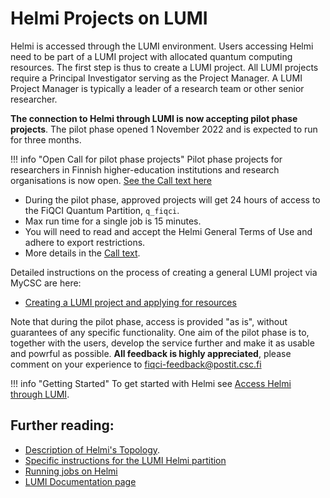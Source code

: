 # Helmi Projects on LUMI 

Helmi is accessed through the LUMI environment. Users accessing Helmi need to be part of a 
LUMI project with allocated quantum computing resources. The first step is thus to create a 
LUMI project. All LUMI projects require a Principal Investigator serving as the Project Manager. 
A LUMI Project Manager is typically a leader of a research team or other senior researcher. 

**The connection to Helmi through LUMI is now accepting pilot phase projects**. 
The pilot phase opened 1 November 2022 and is expected to run for three months.

!!! info "Open Call for pilot phase projects"
	Pilot phase projects for researchers in Finnish higher-education institutions and research organisations is now open.
	[See the Call text here](https://fiqci.fi/_posts/2022-11-01-Helmi-pilot/)

* During the pilot phase, approved projects will get 24 hours of access to the FiQCI Quantum Partition, `q_fiqci`. 
* Max run time for a single job is 15 minutes.
* You will need to read and accept the Helmi General Terms of Use and adhere to export restrictions.
* More details in the [Call text](https://fiqci.fi/_posts/2022-11-01-Helmi-pilot/).


Detailed instructions on the process of creating a general LUMI project via MyCSC are here:

* [Creating a LUMI project and applying for resources](../../../../accounts/how-to-create-new-project/#how-to-create-finnish-lumi-projects)


Note that during the pilot phase, access is provided "as is", without guarantees of any specific functionality.
One aim of the pilot phase is to, together with the users, develop the service further and make it
as usable and powrful as possible. **All feedback is highly appreciated**, please comment on your
experience to fiqci-feedback@postit.csc.fi

!!! info "Getting Started"
	To get started with Helmi see
	[Access Helmi through LUMI](../helmi-from-lumi/). 

## Further reading:

* [Description of Helmi's Topology](../helmi-specs/).
* [Specific instructions for the LUMI Helmi partition](../fiqci-partition/)
* [Running jobs on Helmi](../running-on-helmi/)
* [LUMI Documentation page](https://docs.lumi-supercomputer.eu/)

